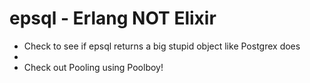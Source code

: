 epsql - Erlang NOT Elixir
=========================


 * Check to see if epsql returns a big stupid object like Postgrex does
 * 
 * Check out Pooling using Poolboy!